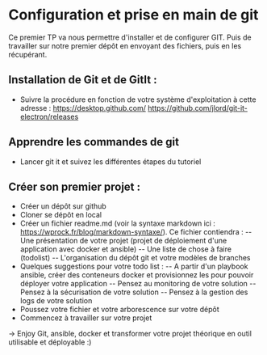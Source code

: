 # Configuration et prise en main de git

Ce premier TP va nous permettre d'installer et de configurer GIT.
Puis de travailler sur notre premier dépôt en envoyant des fichiers, puis en les récupérant.

## Installation de Git et de GitIt :
- Suivre la procédure en fonction de votre système d'exploitation à cette adresse : 
https://desktop.github.com/
https://github.com/jlord/git-it-electron/releases

## Apprendre les commandes de git
- Lancer git it et suivez les différentes étapes du tutoriel

## Créer son premier projet :
- Créer un dépôt sur github 
- Cloner se dépôt en local
- Créer un fichier readme.md (voir la syntaxe markdown ici :
https://wprock.fr/blog/markdown-syntaxe/). Ce fichier contiendra :
-- Une présentation de votre projet (projet de déploiement d'une application avec docker et ansible)
-- Une liste de chose à faire (todolist)
-- L'organisation du dépôt git et votre modèles de branches
- Quelques suggestions pour votre todo list :
-- A partir d'un playbook ansible, créer des conteneurs docker et provisionnez les pour pouvoir déployer votre application
-- Pensez au monitoring de votre solution
-- Pensez à la sécurisation de votre solution
-- Pensez à la gestion des logs de votre solution 
- Poussez votre fichier et votre arborescence sur votre dépôt
- Commencez à travailler sur votre projet

-> Enjoy Git, ansible, docker et transformer votre projet théorique en outil utilisable et déployable :)